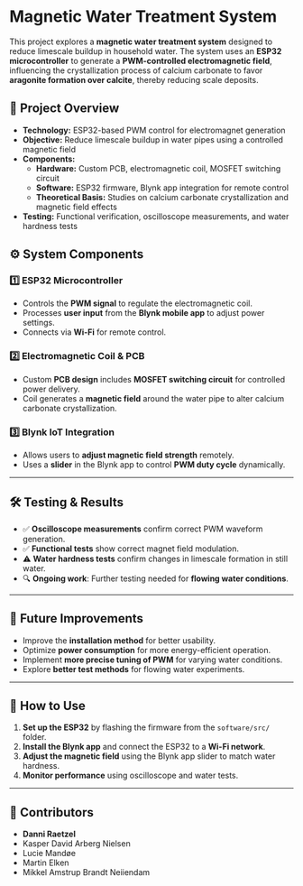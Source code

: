 
# Magnetic Water Treatment System

This project explores a **magnetic water treatment system** designed to reduce limescale buildup in household water. The system uses an **ESP32 microcontroller** to generate a **PWM-controlled electromagnetic field**, influencing the crystallization process of calcium carbonate to favor **aragonite formation over calcite**, thereby reducing scale deposits.

## 🔧 Project Overview
- **Technology:** ESP32-based PWM control for electromagnet generation  
- **Objective:** Reduce limescale buildup in water pipes using a controlled magnetic field  
- **Components:**  
  - **Hardware:** Custom PCB, electromagnetic coil, MOSFET switching circuit  
  - **Software:** ESP32 firmware, Blynk app integration for remote control  
  - **Theoretical Basis:** Studies on calcium carbonate crystallization and magnetic field effects  
- **Testing:** Functional verification, oscilloscope measurements, and water hardness tests  

## ⚙️ System Components
### **1️⃣ ESP32 Microcontroller**
- Controls the **PWM signal** to regulate the electromagnetic coil.  
- Processes **user input** from the **Blynk mobile app** to adjust power settings.  
- Connects via **Wi-Fi** for remote control.  

### **2️⃣ Electromagnetic Coil & PCB**
- Custom **PCB design** includes **MOSFET switching circuit** for controlled power delivery.  
- Coil generates a **magnetic field** around the water pipe to alter calcium carbonate crystallization.  

### **3️⃣ Blynk IoT Integration**
- Allows users to **adjust magnetic field strength** remotely.  
- Uses a **slider** in the Blynk app to control **PWM duty cycle** dynamically.  

---

## 🛠️ Testing & Results
- ✅ **Oscilloscope measurements** confirm correct PWM waveform generation.  
- ✅ **Functional tests** show correct magnet field modulation.  
- ⚠️ **Water hardness tests** confirm changes in limescale formation in still water.  
- 🔍 **Ongoing work**: Further testing needed for **flowing water conditions**.  

---

## 🚀 Future Improvements
- Improve the **installation method** for better usability.  
- Optimize **power consumption** for more energy-efficient operation.  
- Implement **more precise tuning of PWM** for varying water conditions.  
- Explore **better test methods** for flowing water experiments.  

---

## 📌 How to Use
1. **Set up the ESP32** by flashing the firmware from the `software/src/` folder.  
2. **Install the Blynk app** and connect the ESP32 to a **Wi-Fi network**.  
3. **Adjust the magnetic field** using the Blynk app slider to match water hardness.  
4. **Monitor performance** using oscilloscope and water tests.  

---

## 👥 Contributors
- **Danni Raetzel**
- Kasper David Arberg Nielsen  
- Lucie Mandøe  
- Martin Elken  
- Mikkel Amstrup Brandt Neiiendam  

